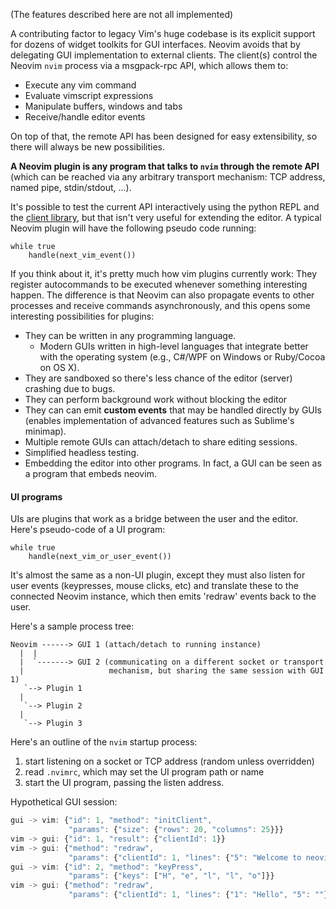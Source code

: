 (The features described here are not all implemented)

A contributing factor to legacy Vim's huge codebase is its explicit support for
dozens of widget toolkits for GUI interfaces. Neovim avoids that by delegating
GUI implementation to external clients. The client(s) control the Neovim `nvim`
process via a msgpack-rpc API, which allows them to:

- Execute any vim command
- Evaluate vimscript expressions
- Manipulate buffers, windows and tabs
- Receive/handle editor events

On top of that, the remote API has been designed for easy extensibility, so there
will always be new possibilities. 

**A Neovim plugin is any program that talks to `nvim` through the remote API** (which can be reached via any arbitrary transport mechanism: TCP address, named pipe, stdin/stdout, ...).

It's possible to test the current API interactively using the python REPL and
the [client library](https://github.com/neovim/python-client), but that isn't
very useful for extending the editor. A typical Neovim plugin will have the
following pseudo code running:

```
while true
    handle(next_vim_event())
```

If you think about it, it's pretty much how vim plugins currently work: They
register autocommands to be executed whenever something interesting happen. The
difference is that Neovim can also propagate events to other processes and
receive commands asynchronously, and this opens some interesting possibilities
for plugins:

- They can be written in any programming language.
    - Modern GUIs written in high-level languages that integrate better
      with the operating system (e.g., C#/WPF on Windows or Ruby/Cocoa on OS X).
- They are sandboxed so there's less chance of the editor (server) crashing due to bugs.
- They can perform background work without blocking the editor
- They can can emit **custom events** that may be handled directly by
  GUIs (enables implementation of advanced features such as Sublime's minimap).
- Multiple remote GUIs can attach/detach to share editing sessions.
- Simplified headless testing.
- Embedding the editor into other programs. In fact, a GUI can be seen as a
  program that embeds neovim.

#### UI programs

UIs are plugins that work as a bridge between the user and the editor. 
Here's pseudo-code of a UI program:

```
while true
    handle(next_vim_or_user_event())
```

It's almost the same as a non-UI plugin, except they must also listen
for user events (keypresses, mouse clicks, etc) and translate these to the
connected Neovim instance, which then emits 'redraw' events back to the user.

Here's a sample process tree:

```
Neovim ------> GUI 1 (attach/detach to running instance)
  |  |
  |  `-------> GUI 2 (communicating on a different socket or transport 
  |                   mechanism, but sharing the same session with GUI 1)
   `--> Plugin 1
  |
   `--> Plugin 2
  |
   `--> Plugin 3
```

Here's an outline of the `nvim` startup process:

1. start listening on a socket or TCP address (random unless overridden)
2. read `.nvimrc`, which may set the UI program path or name
3. start the UI program, passing the listen address.

Hypothetical GUI session:

```js
gui -> vim: {"id": 1, "method": "initClient", 
             "params": {"size": {"rows": 20, "columns": 25}}}
vim -> gui: {"id": 1, "result": {"clientId": 1}}
vim -> gui: {"method": "redraw", 
             "params": {"clientId": 1, "lines": {"5": "Welcome to neovim!"}}}
gui -> vim: {"id": 2, "method": "keyPress", 
             "params": {"keys": ["H", "e", "l", "l", "o"]}}
vim -> gui: {"method": "redraw", 
             "params": {"clientId": 1, "lines": {"1": "Hello", "5": ""}}}
```